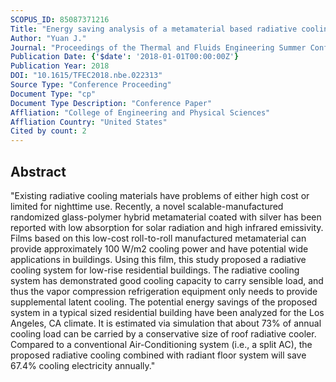 ```yaml
---
SCOPUS_ID: 85087371216
Title: "Energy saving analysis of a metamaterial based radiative cooling system for low-rise residential buildings by integrating with radiant floor"
Author: "Yuan J."
Journal: "Proceedings of the Thermal and Fluids Engineering Summer Conference"
Publication Date: {'$date': '2018-01-01T00:00:00Z'}
Publication Year: 2018
DOI: "10.1615/TFEC2018.nbe.022313"
Source Type: "Conference Proceeding"
Document Type: "cp"
Document Type Description: "Conference Paper"
Affliation: "College of Engineering and Physical Sciences"
Affliation Country: "United States"
Cited by count: 2
---
```


## Abstract
"Existing radiative cooling materials have problems of either high cost or limited for nighttime use. Recently, a novel scalable-manufactured randomized glass-polymer hybrid metamaterial coated with silver has been reported with low absorption for solar radiation and high infrared emissivity. Films based on this low-cost roll-to-roll manufactured metamaterial can provide approximately 100 W/m2 cooling power and have potential wide applications in buildings. Using this film, this study proposed a radiative cooling system for low-rise residential buildings. The radiative cooling system has demonstrated good cooling capacity to carry sensible load, and thus the vapor compression refrigeration equipment only needs to provide supplemental latent cooling. The potential energy savings of the proposed system in a typical sized residential building have been analyzed for the Los Angeles, CA climate. It is estimated via simulation that about 73% of annual cooling load can be carried by a conservative size of roof radiative cooler. Compared to a conventional Air-Conditioning system (i.e., a split AC), the proposed radiative cooling combined with radiant floor system will save 67.4% cooling electricity annually."
